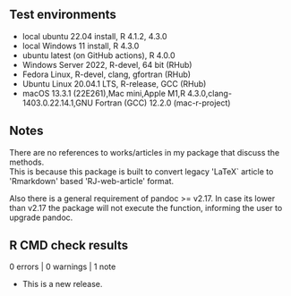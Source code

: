 ## Test environments
* local ubuntu 22.04 install, R 4.1.2, 4.3.0
* local Windows 11   install, R 4.3.0
* ubuntu latest (on GitHub actions), R 4.0.0
* Windows Server 2022, R-devel, 64 bit (RHub)
* Fedora Linux, R-devel, clang, gfortran (RHub)
* Ubuntu Linux 20.04.1 LTS, R-release, GCC (RHub)
* macOS 13.3.1 (22E261),Mac mini,Apple M1,R 4.3.0,clang-1403.0.22.14.1,GNU Fortran (GCC) 12.2.0 (mac-r-project) 

## Notes
There are no references to works/articles in my package that discuss the methods.  
This is because this package is built to convert legacy 'LaTeX` article to 
'Rmarkdown' based 'RJ-web-article' format.

Also there is a general requirement of pandoc >= v2.17. In case its lower than v2.17
the package will not execute the function, informing the user to upgrade pandoc.

## R CMD check results

0 errors | 0 warnings | 1 note

* This is a new release.
